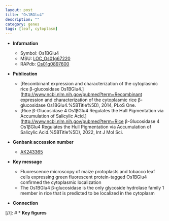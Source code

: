 ```yaml
---
layout: post
title: "Os1BGlu4"
description: ""
category: genes
tags: [leaf, cytoplasm]
---
```


* **Information**  
    + Symbol: Os1BGlu4  
    + MSU: [LOC_Os01g67220](http://rice.uga.edu/cgi-bin/ORF_infopage.cgi?orf=LOC_Os01g67220)  
    + RAPdb: [Os01g0897600](https://rapdb.dna.affrc.go.jp/locus/?name=Os01g0897600)  

* **Publication**  
    + [Recombinant expression and characterization of the cytoplasmic rice β-glucosidase Os1BGlu4.](http://www.ncbi.nlm.nih.gov/pubmed?term=Recombinant expression and characterization of the cytoplasmic rice β-glucosidase Os1BGlu4.%5BTitle%5D), 2014, PLoS One.
    + [Rice β-Glucosidase 4 Os1βGlu4 Regulates the Hull Pigmentation via Accumulation of Salicylic Acid.](http://www.ncbi.nlm.nih.gov/pubmed?term=Rice β-Glucosidase 4 Os1βGlu4 Regulates the Hull Pigmentation via Accumulation of Salicylic Acid.%5BTitle%5D), 2022, Int J Mol Sci.

* **Genbank accession number**  
    + [AK243365](http://www.ncbi.nlm.nih.gov/nuccore/AK243365)

* **Key message**  
    + Fluorescence microscopy of maize protoplasts and tobacco leaf cells expressing green fluorescent protein-tagged Os1BGlu4 confirmed the cytoplasmic localization
    + The Os1BGlu4 β-glucosidase is the only glycoside hydrolase family 1 member in rice that is predicted to be localized in the cytoplasm

* **Connection**  

[//]: # * **Key figures**  


